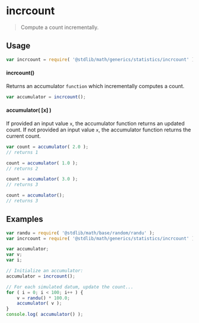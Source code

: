 # incrcount

> Compute a count incrementally.


<section class="usage">

## Usage

``` javascript
var incrcount = require( '@stdlib/math/generics/statistics/incrcount' );
```

#### incrcount()

Returns an accumulator `function` which incrementally computes a count.

``` javascript
var accumulator = incrcount();
```

#### accumulator( \[x\] )

If provided an input value `x`, the accumulator function returns an updated count. If not provided an input value `x`, the accumulator function returns the current count.

``` javascript
var count = accumulator( 2.0 );
// returns 1

count = accumulator( 1.0 );
// returns 2

count = accumulator( 3.0 );
// returns 3

count = accumulator();
// returns 3
```

</section>

<!-- /.usage -->


<section class="examples">

## Examples

``` javascript
var randu = require( '@stdlib/math/base/random/randu' );
var incrcount = require( '@stdlib/math/generics/statistics/incrcount' );

var accumulator;
var v;
var i;

// Initialize an accumulator:
accumulator = incrcount();

// For each simulated datum, update the count...
for ( i = 0; i < 100; i++ ) {
    v = randu() * 100.0;
    accumulator( v );
}
console.log( accumulator() );
```

</section>

<!-- /.examples -->


<section class="links">

</section>

<!-- /.links -->
